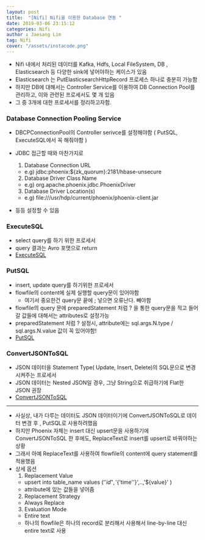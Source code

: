```yaml
---
layout: post
title:  "[Nifi] Nifi을 이용한 Database 연동 "
date: 2019-03-06 23:15:12
categories: Nifi 
author : Jaesang Lim
tag: Nifi
cover: "/assets/instacode.png"
---
```


- Nifi 내에서 처리된 데이터를 Kafka, Hdfs, Local FileSystem, DB , Elasticsearch 등 다양한 sink에 넣어야하는 케이스가 있음
- Elasticsearch 는 PutElasticsearchHttpRecord 프로세스 하나로 충분히 가능함
- 하지만 DB에 대해서는 Controller Service를 이용하여 DB Connection Pool를 관리하고, 이와 관련된 프로세서도 몇 개 있음
- 그 중 3개에 대한 프로세서를 정리하고자함.

### Database Connection Pooling Service
- DBCPConnectionPool의 Controller serivce를 설정해야함 ( PutSQL, ExecuteSQL에서 꼭 해줘야함 )
- JDBC 접근할 때와 마찬가지로 
  1. Database Connection URL	
    - e.g) jdbc:phoenix:${zk_quorum}:2181/hbase-unsecure
  2. Database Driver Class Name	
    - e.g) org.apache.phoenix.jdbc.PhoenixDriver
  3. Database Driver Location(s)	
    - e.g) file:///usr/hdp/current/phoenix/phoenix-client.jar
    
- 등등 설정할 수 있음

### ExecuteSQL
- select query를 하기 위한 프로세서
- query 결과는 Avro 포맷으로 return 
- [ExecuteSQL](https://nifi.apache.org/docs/nifi-docs/components/org.apache.nifi/nifi-standard-nar/1.5.0/org.apache.nifi.processors.standard.ExecuteSQL/index.html)

### PutSQL
- insert, update query를 하기위한 프로세서
- flowfile의 content에 실제 실행할 query문이 있어야함
  - 여기서 중요한건 query문 끝에 ; 넣으면 오류난다. 빼야함 
- flowfile의 query 문에 preparedStatement 처럼 ? 을 통한 query문을 적고 들어갈 값들에 대해서는 attributes로 설정가능
- preparedStatement 처럼 ? 설정시, attribute에는 sql.args.N.type / sql.args.N.value 값이 꼭 있어야함!
- [PutSQL](https://nifi.apache.org/docs/nifi-docs/components/org.apache.nifi/nifi-standard-nar/1.6.0/org.apache.nifi.processors.standard.PutSQL)

### ConvertJSONToSQL
- JSON 데이터을 Statement Type( Update, Insert, Delete)의 SQL문으로 변경시켜주는 프로세서
- JSON 데이터는 Nested JSON일 경우, 그냥 String으로 취급하기에 Flat한 JSON 권장
- [ConvertJSONToSQL](https://nifi.apache.org/docs/nifi-docs/components/org.apache.nifi/nifi-standard-nar/1.6.0/org.apache.nifi.processors.standard.ConvertJSONToSQL/index.html)
 
--- 
- 사실상, 내가 다루는 데이터도 JSON 데이터이기에 ConvertJSONToSQL로 데이터 변경 후 , PutSQL로 사용하려했음
- 하지만 Phoenix 자체는 insert 대신 upsert문을 사용하기에 ConvertJSONToSQL 한 후에도, ReplaceText로 insert를 upsert로 바꿔야하는 상황
- 그래서 아예 ReplaceText를 사용하여 flowfile의 content에 query statement를 적용했음
- 상세 옵션
  1) Replacement Value	
    - upsert into table_name values ('${'id'}','${'time''}',..,'${value}' )
    - attribute에 있는 값들을 넣어줌
  2) Replacement Strategy	
    - Always Replace
  3) Evaluation Mode	
    - Entire text	
    - 하나의 flowfile은 하나의 record로 분리해서 사용해서 line-by-line 대신 entire text로 사용
